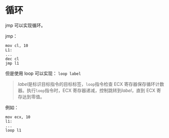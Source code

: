 # 循环

jmp 可以实现循环。

jmp：

```assembly
mov cl, 10
L1:
...
dec cl
jmp l1
```

但是使用 loop 可以实现：
`loop label`

> *label*是标识目标指令的目标标签，`loop`指令检查 ECX 寄存器保存循环计数器。执行`loop`指令时，ECX 寄存器递减，控制跳转到*label*，直到 ECX 寄存达到零值。

例如：

```assembly
mov ecx, 10
l1:
...
loop l1
```